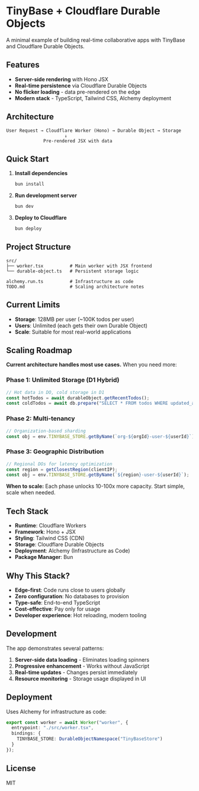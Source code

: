 # TinyBase + Cloudflare Durable Objects

A minimal example of building real-time collaborative apps with TinyBase and Cloudflare Durable Objects.

## Features

- **Server-side rendering** with Hono JSX
- **Real-time persistence** via Cloudflare Durable Objects
- **No flicker loading** - data pre-rendered on the edge
- **Modern stack** - TypeScript, Tailwind CSS, Alchemy deployment

## Architecture

```
User Request → Cloudflare Worker (Hono) → Durable Object → Storage
                      ↓
              Pre-rendered JSX with data
```

## Quick Start

1. **Install dependencies**
   ```bash
   bun install
   ```

2. **Run development server**
   ```bash
   bun dev
   ```

3. **Deploy to Cloudflare**
   ```bash
   bun deploy
   ```

## Project Structure

```
src/
├── worker.tsx          # Main worker with JSX frontend
└── durable-object.ts   # Persistent storage logic

alchemy.run.ts          # Infrastructure as code
TODO.md                 # Scaling architecture notes
```

## Current Limits

- **Storage**: 128MB per user (~100K todos per user)
- **Users**: Unlimited (each gets their own Durable Object)
- **Scale**: Suitable for most real-world applications

## Scaling Roadmap

**Current architecture handles most use cases.** When you need more:

### Phase 1: Unlimited Storage (D1 Hybrid)
```typescript
// Hot data in DO, cold storage in D1
const hotTodos = await durableObject.getRecentTodos();
const coldTodos = await db.prepare("SELECT * FROM todos WHERE updated_at < ?").bind(cutoff).all();
```

### Phase 2: Multi-tenancy
```typescript
// Organization-based sharding
const obj = env.TINYBASE_STORE.getByName(`org-${orgId}-user-${userId}`);
```

### Phase 3: Geographic Distribution
```typescript
// Regional DOs for latency optimization
const region = getClosestRegion(clientIP);
const obj = env.TINYBASE_STORE.getByName(`${region}-user-${userId}`);
```

**When to scale:** Each phase unlocks 10-100x more capacity. Start simple, scale when needed.

## Tech Stack

- **Runtime**: Cloudflare Workers
- **Framework**: Hono + JSX
- **Styling**: Tailwind CSS (CDN)
- **Storage**: Cloudflare Durable Objects
- **Deployment**: Alchemy (Infrastructure as Code)
- **Package Manager**: Bun

## Why This Stack?

- **Edge-first**: Code runs close to users globally
- **Zero configuration**: No databases to provision
- **Type-safe**: End-to-end TypeScript
- **Cost-effective**: Pay only for usage
- **Developer experience**: Hot reloading, modern tooling

## Development

The app demonstrates several patterns:

1. **Server-side data loading** - Eliminates loading spinners
2. **Progressive enhancement** - Works without JavaScript
3. **Real-time updates** - Changes persist immediately
4. **Resource monitoring** - Storage usage displayed in UI

## Deployment

Uses Alchemy for infrastructure as code:

```typescript
export const worker = await Worker("worker", {
  entrypoint: "./src/worker.tsx",
  bindings: {
    TINYBASE_STORE: DurableObjectNamespace("TinyBaseStore")
  }
});
```

## License

MIT